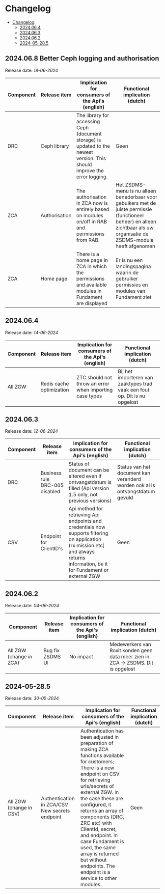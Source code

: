 # Changelog

- [Changelog](#changelog)
  - [2024.06.4](#2024064)
  - [2024.06.3](#2024063)
  - [2024.06.2](#2024062)
  - [2024-05-28.5](#2024-05-285)

## 2024.06.8 Better Ceph logging and authorisation

Release date: *18-06-2024*

 | Component | Release item             | Implication for consumers of the Api's (english)        | Functional implication (dutch)                                               |
 | --------- | ------------------------ | ------------------------------------------------------- | ---------------------------------------------------------------------------- |
 | DRC   | Ceph library | The library for accessing Ceph (document storage) is updated to the newest version. This should improve the error logging. | 	Geen |
 | ZCA   | Authorisation | The authorisation in ZCA now is entirely based on modules on/off in RAB and permissions from RAB. | Het ZSDMS-menu is nu alleen benaderbaar voor gebuikers met de juiste permissie (functioneel beheer) en alleen zichtbaar als uw organisatie de ZSDMS-module heeft afgenomen |
 | ZCA | Home page | There is a home page in ZCA in which the permissions and available modules in Fundament are displayed | Er is nu een landingspagina waarin de gebruiker permissies en modules van Fundament ziet|   

## 2024.06.4

Release date: *14-06-2024*

 | Component | Release item             | Implication for consumers of the Api's (english)        | Functional implication (dutch)                                               |
 | --------- | ------------------------ | ------------------------------------------------------- | ---------------------------------------------------------------------------- |
 | All ZGW   | Redis cache optimization | ZTC should not throw an error when importing case types | 	Bij het importeren van zaaktypes trad vaak een fout op. Dit is nu opgelost |

## 2024.06.3

 Release date: *12-06-2024*

| Component | Release item                   | Implication for consumers of the Api's (english)                                                                                                                                   | Functional implication (dutch)                                               |
| --------- | ------------------------------ | ---------------------------------------------------------------------------------------------------------------------------------------------------------------------------------- | ---------------------------------------------------------------------------- |
| DRC       | Business rule DRC-005 disabled | Status of document can be altered even if ontvangstdatum is filled (Api version 1.5 only, not previous versions)                                                                   | Status van het document kan veranderd worden ook al is ontvangstdatum gevuld |
| CSV       | Endpoint for ClientID's        | Api method for retrieving Api endpoints and credentials now supports filtering on application (rx.mission etc) and always returns information, be it for Fundament or external ZGW | Geen                                                                         |

## 2024.06.2

 Release date: *04-06-2024*

| Component               | Release item     | Implication for consumers of the Api's (english) | Functional implication (dutch)                                                     |
| ----------------------- | ---------------- | ------------------------------------------------ | ---------------------------------------------------------------------------------- |
| All ZGW (change in ZCA) | Bug fix ZSDMS UI | No impact                                        | Medewerkers van Roxit konden  geen data meer zien in ZCA -> ZSDMS. Dit is opgelost |

## 2024-05-28.5

 Release date: *30-05-2024*

| Component               | Release item                                   | Implication for consumers of the Api's (english)                                                                                                                                                                                                                                                                                                                                                                              | Functional implication (dutch) |
| ----------------------- | ---------------------------------------------- | ----------------------------------------------------------------------------------------------------------------------------------------------------------------------------------------------------------------------------------------------------------------------------------------------------------------------------------------------------------------------------------------------------------------------------- | ------------------------------ |
| All ZGW (change in CSV) | Authentication in ZCA/CSV New secrets endpoint | Authentication has been adjusted in preparation of making ZCA functions available for customers; There is a new endpoint on CSV for retrieving urls/secrets of external ZGW. In the case these are configured, it returns an array of components (DRC, ZRC etc) with ClientId, secret, and endpoint. In case Fundament is used, the same array is returned but without endpoints. The endpoint is a service to other modules. | Geen                           |
